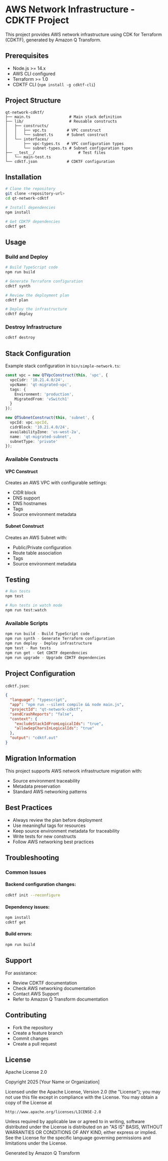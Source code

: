 
# AWS Network Infrastructure - CDKTF Project

This project provides AWS network infrastructure using CDK for Terraform (CDKTF), generated by Amazon Q Transform.

## Prerequisites

- Node.js >= 14.x
- AWS CLI configured
- Terraform >= 1.0
- CDKTF CLI (`npm install -g cdktf-cli`)

## Project Structure

```
qt-network-cdktf/
├── main.ts                 # Main stack definition
├── lib/                    # Reusable constructs
│   ├── constructs/
│   │   ├── vpc.ts         # VPC construct
│   │   └── subnet.ts      # Subnet construct
│   └── interfaces/
│       ├── vpc-types.ts   # VPC configuration types
│       └── subnet-types.ts # Subnet configuration types
├── __test__/                   # Test files
│   └── main-test.ts
└── cdktf.json             # CDKTF configuration
```

## Installation

```bash
# Clone the repository
git clone <repository-url>
cd qt-network-cdktf

# Install dependencies
npm install

# Get CDKTF dependencies
cdktf get
```

## Usage

### Build and Deploy

```bash
# Build TypeScript code
npm run build

# Generate Terraform configuration
cdktf synth

# Review the deployment plan
cdktf plan

# Deploy the infrastructure
cdktf deploy
```

### Destroy Infrastructure

```bash
cdktf destroy
```

## Stack Configuration

Example stack configuration in `bin/simple-network.ts`:

```typescript
const vpc = new QTVpcConstruct(this, 'vpc', {
  vpcCidr: '10.21.4.0/24',
  vpcName: 'qt-migrated-vpc',
  tags: {
    Environment: 'production',
    MigratedFrom: 'vSwitch1'
  }
});

new QTSubnetConstruct(this, 'subnet', {
  vpcId: vpc.vpcId,
  cidrBlock: '10.21.4.0/24',
  availabilityZone: 'us-west-2a',
  name: 'qt-migrated-subnet',
  subnetType: 'private'
});
```

### Available Constructs

#### VPC Construct

Creates an AWS VPC with configurable settings:

- CIDR block
- DNS support
- DNS hostnames
- Tags
- Source environment metadata

#### Subnet Construct

Creates an AWS Subnet with:

- Public/Private configuration
- Route table association
- Tags
- Source environment metadata

## Testing

```bash
# Run tests
npm test

# Run tests in watch mode
npm run test:watch
```

### Available Scripts

```bash
npm run build - Build TypeScript code
npm run synth - Generate Terraform configuration
npm run deploy - Deploy infrastructure
npm test - Run tests
npm run get - Get CDKTF dependencies
npm run upgrade - Upgrade CDKTF dependencies
```

## Project Configuration

`cdktf.json`:

```json
{
  "language": "typescript",
  "app": "npm run --silent compile && node main.js",
  "projectId": "qt-network-cdktf",
  "sendCrashReports": "false",
  "context": {
    "excludeStackIdFromLogicalIds": "true",
    "allowSepCharsInLogicalIds": "true"
  },
  "output": "cdktf.out"
}
```

## Migration Information

This project supports AWS network infrastructure migration with:

- Source environment traceability
- Metadata preservation
- Standard AWS networking patterns

## Best Practices

- Always review the plan before deployment
- Use meaningful tags for resources
- Keep source environment metadata for traceability
- Write tests for new constructs
- Follow AWS networking best practices

## Troubleshooting

### Common Issues

#### Backend configuration changes:

```bash
cdktf init --reconfigure
```

#### Dependency issues:

```bash
npm install
cdktf get
```

#### Build errors:

```bash
npm run build
```

## Support

For assistance:

- Review CDKTF documentation
- Check AWS networking documentation
- Contact AWS Support
- Refer to Amazon Q Transform documentation

## Contributing

- Fork the repository
- Create a feature branch
- Commit changes
- Create a pull request

## License

Apache License 2.0

Copyright 2025 [Your Name or Organization]

Licensed under the Apache License, Version 2.0 (the "License");
you may not use this file except in compliance with the License.
You may obtain a copy of the License at

    http://www.apache.org/licenses/LICENSE-2.0

Unless required by applicable law or agreed to in writing, software
distributed under the License is distributed on an "AS IS" BASIS,
WITHOUT WARRANTIES OR CONDITIONS OF ANY KIND, either express or implied.
See the License for the specific language governing permissions and
limitations under the License.

Generated by Amazon Q Transform
